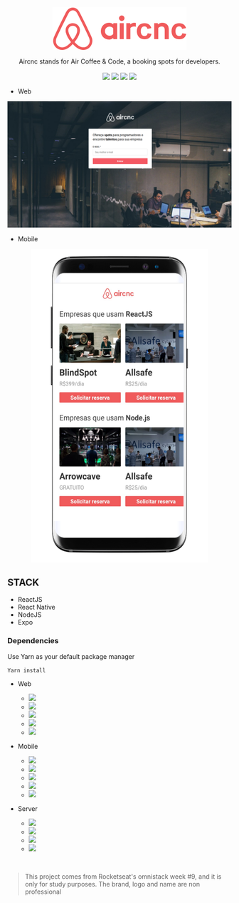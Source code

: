 <p align="center"> 
    <img src="frontend/src/assets/logo@2x.png">
</p>

<p align="center">
Aircnc stands for Air Coffee &amp; Code, a booking spots for developers.

<br>
<br>

<img src="https://img.shields.io/github/stars/marcelogaldino/aircnc"/>
<img src="https://img.shields.io/github/forks/marcelogaldino/aircnc"/>
<img src="https://img.shields.io/github/issues/marcelogaldino/aircnc"/>
<img src="https://img.shields.io/github/license/marcelogaldino/aircnc"/>

- Web 

<p align="center"> 
    <img src="frontend/src/assets/aircnc_web.png">
</p>

- Mobile

<p align="center"> 
    <img src="mobile/src/assets/aircnc_app.png">
</p>


## STACK

- ReactJS
- React Native
- NodeJS
- Expo

### Dependencies

<p>
Use Yarn as your default package manager

```
Yarn install
``` 
</p>

- Web
    - <img src="https://img.shields.io/badge/React-^16.10.2-blue"/> 
    - <img src="https://img.shields.io/badge/Axios-^0.19.0-blue"/> 
    - <img src="https://img.shields.io/badge/ReactDOM-^16.10.2-blue"/> 
    - <img src="https://img.shields.io/badge/ReactRouterDOM-^5.1.2-blue"/> 
    - <img src="https://img.shields.io/badge/ReactScripts-3.2.0-blue"/> 

- Mobile
    - <img src="https://img.shields.io/badge/Axios-^0.19.0-blueviolet"/>
    - <img src="https://img.shields.io/badge/ReactNative-0.60.0-blueviolet"/> 
    - <img src="https://img.shields.io/badge/expo-^35.0.0-blueviolet"/> 
    - <img src="https://img.shields.io/badge/ReactNavigation-^4.0.10-blueviolet"/> 
    - <img src="https://img.shields.io/badge/ReactNativeReanimated-~1.2.0-blueviolet"/> 

- Server
    - <img src="https://img.shields.io/badge/cors-^2.8.5-green"/> 
    - <img src="https://img.shields.io/badge/express-^4.17.1-green"/> 
    - <img src="https://img.shields.io/badge/mongoose-^5.7.5-green"/> 
    - <img src="https://img.shields.io/badge/multer-^1.4.2-green"/>

<br>

<blockquote alt="[ignore]">
<p>
This project comes from Rocketseat's omnistack week #9, and it is only for study purposes. The brand, logo and name are non professional
</p>
</blockquote>